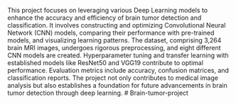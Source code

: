 This project focuses on leveraging various Deep Learning models to enhance the accuracy and efficiency of brain tumor detection and classification. It involves constructing and optimizing Convolutional Neural Network (CNN) models, comparing their performance with pre-trained models, and visualizing learning patterns. The dataset, comprising 3,264 brain MRI images, undergoes rigorous preprocessing, and eight different CNN models are created. Hyperparameter tuning and transfer learning with established models like ResNet50 and VGG19 contribute to optimal performance. Evaluation metrics include accuracy, confusion matrices, and classification reports. The project not only contributes to medical image analysis but also establishes a foundation for future advancements in brain tumor detection through deep learning. # Brain-tumor-project
